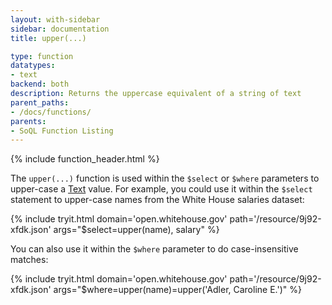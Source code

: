 ```yaml
---
layout: with-sidebar
sidebar: documentation
title: upper(...)

type: function
datatypes:
- text 
backend: both
description: Returns the uppercase equivalent of a string of text
parent_paths: 
- /docs/functions/
parents: 
- SoQL Function Listing 
---
```


{% include function_header.html %}

The `upper(...)` function is used within the `$select` or `$where` parameters to upper-case a [Text](/docs/datatypes/text.html) value. For example, you could use it within the `$select` statement to upper-case names from the White House salaries dataset:

{% include tryit.html domain='open.whitehouse.gov' path='/resource/9j92-xfdk.json' args="$select=upper(name), salary" %}

You can also use it within the `$where` parameter to do case-insensitive matches:

{% include tryit.html domain='open.whitehouse.gov' path='/resource/9j92-xfdk.json' args="$where=upper(name)=upper('Adler, Caroline E.')" %}
